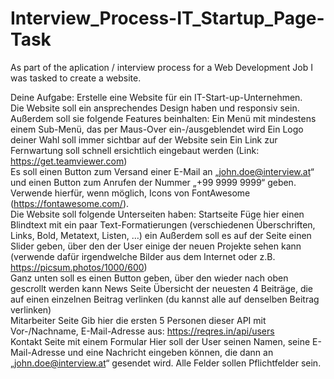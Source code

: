 # Interview_Process-IT_Startup_Page-Task
 As part of the aplication / interview process for a Web Development Job I was tasked to create a website.

Deine Aufgabe:  Erstelle eine Website für ein IT-Start-up-Unternehmen.  
Die Website soll ein ansprechendes Design haben und responsiv sein. 
Außerdem soll sie folgende Features beinhalten:  Ein Menü mit mindestens einem Sub-Menü, das per Maus-Over ein-/ausgeblendet wird  Ein Logo deiner Wahl soll immer sichtbar auf der Website sein  Ein Link zur Fernwartung soll schnell ersichtlich eingebaut werden (Link: https://get.teamviewer.com)  
Es soll einen Button zum Versand einer E-Mail an „john.doe@interview.at“ und einen Button zum Anrufen der Nummer „+99 9999 9999“ geben. 
Verwende hierfür, wenn möglich, Icons von FontAwesome (https://fontawesome.com/).  
Die Website soll folgende Unterseiten haben:  Startseite  Füge hier einen Blindtext mit ein paar Text-Formatierungen (verschiedenen Überschriften, Links, Bold, Metatext, Listen, …) ein  Außerdem soll es auf der Seite einen Slider geben, über den der User einige der neuen Projekte sehen kann (verwende dafür irgendwelche Bilder aus dem Internet oder z.B. https://picsum.photos/1000/600)  
Ganz unten soll es einen Button geben, über den wieder nach oben gescrollt werden kann  News Seite  Übersicht der neuesten 4 Beiträge, die auf einen einzelnen Beitrag verlinken (du kannst alle auf denselben Beitrag verlinken)  
Mitarbeiter Seite  Gib hier die ersten 5 Personen dieser API mit Vor-/Nachname, E-Mail-Adresse aus: https://reqres.in/api/users  
Kontakt Seite mit einem Formular  Hier soll der User seinen Namen, seine E-Mail-Adresse und eine Nachricht eingeben können, die dann an „john.doe@interview.at“ gesendet wird. Alle Felder sollen Pflichtfelder sein.